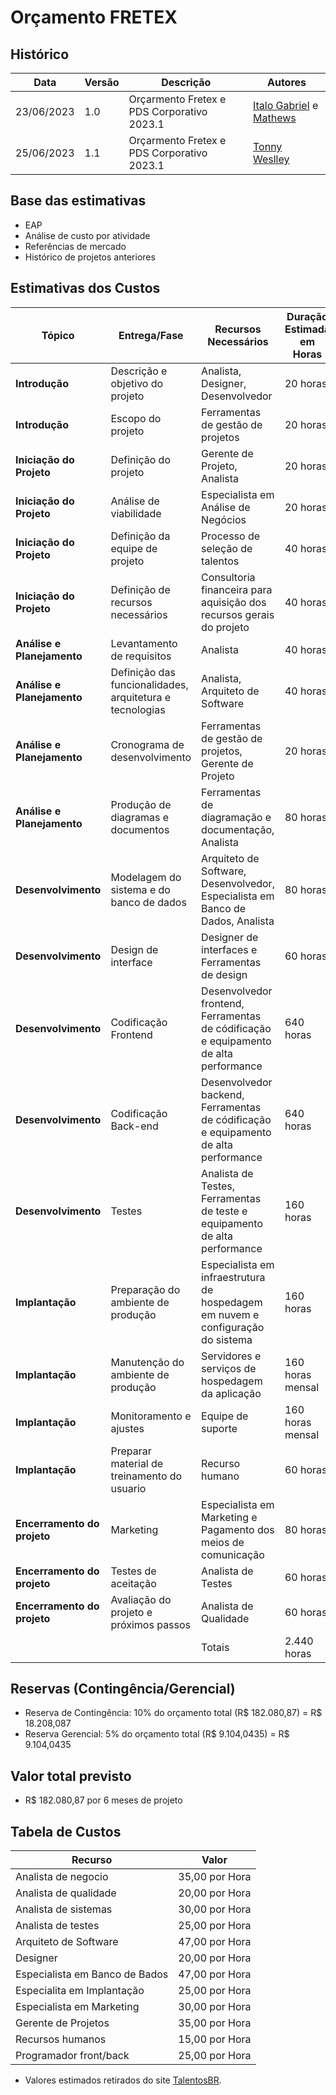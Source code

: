# Orçamento FRETEX

## Histórico

| Data       | Versão | Descrição                                  | Autores                                                                                    |
| ---------- | ------ | ------------------------------------------ | ------------------------------------------------------------------------------------------ |
| 23/06/2023 | 1.0    | Orçarmento Fretex e PDS Corporativo 2023.1 | [Italo Gabriel](https://github.com/ItaloGSM) e [Mathews](https://github.com/MathewsDantas) |
| 25/06/2023 | 1.1    | Orçarmento Fretex e PDS Corporativo 2023.1 | [Tonny Weslley](https://github.com/tonny-weslley)                                               |

## Base das estimativas

- EAP
- Análise de custo por atividade
- Referências de mercado
- Histórico de projetos anteriores

## Estimativas dos Custos

| Tópico                      | Entrega/Fase                                             | Recursos Necessários                                                                 |Duração Estimada em Horas| Custo Estimado (R$) |
| --------------------------- | -------------------------------------------------------- | ------------------------------------------------------------------------------------ |-------------------------| ------------------- |
| **Introdução**              | Descrição e objetivo do projeto                          | Analista, Designer, Desenvolvedor                                                    | 20 horas                | 1.600,00            |
| **Introdução**              | Escopo do projeto                                        | Ferramentas de gestão de projetos                                                    | 20 horas                | 1.600,00            |
| **Iniciação do Projeto**    | Definição do projeto                                     | Gerente de Projeto, Analista                                                         | 20 horas                | 1.300,00            |
| **Iniciação do Projeto**    | Análise de viabilidade                                   | Especialista em Análise de Negócios                                                  | 20 horas                | 700,00              |
| **Iniciação do Projeto**    | Definição da equipe de projeto                           | Processo de seleção de talentos                                                      | 40 horas                | 2.000,00            |
| **Iniciação do Projeto**    | Definição de recursos necessários                        | Consultoria financeira para aquisição dos recursos gerais do projeto                 | 40 horas                | 5.000,00            |
| **Análise e Planejamento**  | Levantamento de requisitos                               | Analista                                                                             | 40 horas                | 1.200,00            |
| **Análise e Planejamento**  | Definição das funcionalidades, arquitetura e tecnologias | Analista, Arquiteto de Software                                                      | 40 horas                | 2.140,00            |
| **Análise e Planejamento**  | Cronograma de desenvolvimento                            | Ferramentas de gestão de projetos, Gerente de Projeto                                | 20 horas                | 1.200,00            |
| **Análise e Planejamento**  | Produção de diagramas e documentos                       | Ferramentas de diagramação e documentação, Analista                                  | 80 horas                | 2.900,00            |
| **Desenvolvimento**         | Modelagem do sistema e do banco de dados                 | Arquiteto de Software, Desenvolvedor, Especialista em Banco de Dados, Analista       | 80 horas                | 6.660,00            |
| **Desenvolvimento**         | Design de interface                                      | Designer de interfaces e Ferramentas de design                                       | 60 horas                | 1.700,00            |
| **Desenvolvimento**         | Codificação Frontend                                     | Desenvolvedor frontend, Ferramentas de códificação e equipamento de alta performance | 640 horas               | 61.500,00           |
| **Desenvolvimento**         | Codificação Back-end                                     | Desenvolvedor backend, Ferramentas de códificação e equipamento de alta performance  | 640 horas               | 61.500,00           |
| **Desenvolvimento**         | Testes                                                   | Analista de Testes, Ferramentas de teste e equipamento de alta performance           | 160 horas               | 8.500,00            |
| **Implantação**             | Preparação do ambiente de produção                       | Especialista em infraestrutura de hospedagem em nuvem e configuração do sistema      | 160 horas               | 4.000,00            |
| **Implantação**             | Manutenção do ambiente de produção                       | Servidores e serviços de hospedagem da aplicação                                     | 160 horas mensal        | 980,87 mensal       |
| **Implantação**             | Monitoramento e ajustes                                  | Equipe de suporte                                                                    | 160 horas mensal        | 4.000,00            |
| **Implantação**             | Preparar material de treinamento do usuario              | Recurso humano                                                                       | 60 horas                | 900,00              |
| **Encerramento do projeto** | Marketing                                                | Especialista em Marketing e Pagamento dos meios de comunicação                       | 80 horas                | 10.000,00           |
| **Encerramento do projeto** | Testes de aceitação                                      | Analista de Testes                                                                   | 60 horas                | 1.500,00            |
| **Encerramento do projeto** | Avaliação do projeto e próximos passos                   | Analista de Qualidade                                                                | 60 horas                | 1.200,00            |
|                             |                                                          | Totais                                                                               | 2.440 horas             | 182.080,87          |

## Reservas (Contingência/Gerencial)

- Reserva de Contingência: 10% do orçamento total (R$ 182.080,87) = R$ 18.208,087
- Reserva Gerencial: 5% do orçamento total (R$ 9.104,0435) = R$ 9.104,0435

## Valor total previsto

- R$ 182.080,87 por 6 meses de projeto

## Tabela de Custos
| Recurso                        | Valor               |
|--------------------------------|---------------------|
| Analista de negocio            | 35,00 por Hora      |
| Analista de qualidade          | 20,00 por Hora      |
| Analista de sistemas           | 30,00 por Hora      |
| Analista de testes             | 25,00 por Hora      |
| Arquiteto de Software          | 47,00 por Hora      |
| Designer                       | 20,00 por Hora      |
| Especialista em Banco de Bados | 47,00 por Hora      |
| Especialita em Implantação     | 25,00 por Hora      |
| Especialista em Marketing      | 30,00 por Hora      |
| Gerente de Projetos            | 35,00 por Hora      |
| Recursos humanos               | 15,00 por Hora      |
| Programador front/back         | 25,00 por Hora      |

* Valores estimados retirados do site [TalentosBR](https://br.talent.com/pt/salary).
